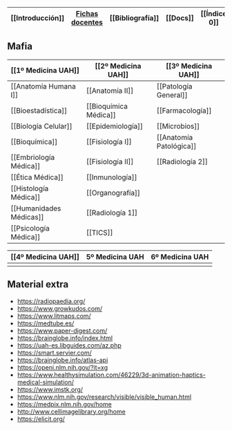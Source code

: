 
| [[Introducción]] | [Fichas docentes](https://medicinaycienciasdelasalud.uah.es/estudios/lstAsignaturas-v3.asp?CodPlan=G215) | [[Bibliografía]] | [[Docs]] | [[Índice 0]] |
| ---------------- | -------------------------------------------------------------------------------------------------------- | ---------------- | -------- | ---------- |

## Mafia

| [[1º Medicina UAH]]     | [[2º Medicina UAH]]   | [[3º Medicina UAH]]     |
| ----------------------- | --------------------- | ----------------------- |
| [[Anatomía Humana I]]   | [[Anatomía II]]       | [[Patología General]]   |
| [[Bioestadística]]      | [[Bioquímica Médica]] | [[Farmacología]]        |
| [[Biología Celular]]    | [[Epidemiología]]     | [[Microbios]]           |
| [[Bioquímica]]          | [[Fisiología I]]      | [[Anatomía Patológica]] |
| [[Embriología Médica]]  | [[Fisiología II]]     | [[Radiología 2]]        |
| [[Ética Médica]]        | [[Inmunología]]       |                         |
| [[Histología Médica]]   | [[Organografía]]      |                         |
| [[Humanidades Médicas]] | [[Radiología 1]]      |                         |
| [[Psicología Médica]]   | [[TICS]]              |                         |

| [[4º Medicina UAH]] | 5º Medicina UAH | 6º Medicina UAH |
| --------------- | --------------- | --------------- |
|                 |                 |                 |

## Material extra

- https://radiopaedia.org/
- https://www.growkudos.com/
- https://www.litmaps.com/
- https://medtube.es/
- https://www.paper-digest.com/
- https://brainglobe.info/index.html
- https://uah-es.libguides.com/az.php
- https://smart.servier.com/
- https://brainglobe.info/atlas-api
- https://openi.nlm.nih.gov/?it=xg
- https://www.healthysimulation.com/46229/3d-animation-haptics-medical-simulation/
- https://www.imstk.org/
- https://www.nlm.nih.gov/research/visible/visible_human.html
- https://medpix.nlm.nih.gov/home
- http://www.cellimagelibrary.org/home
- https://elicit.org/